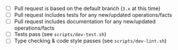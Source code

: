 <!--
    🎉 Thank you for taking the time to contribute to pyinfra! 🎉

    Please provide a short description of the proposed change and here's a handy checklist of things
    to make PRs quicker to review and merge.

    Note that we will not merge new connectors, but instead welcome PRs that link to thid party
    connector packages.
-->

- [ ] Pull request is based on the default branch (`3.x` at this time)
- [ ] Pull request includes tests for any new/updated operations/facts
- [ ] Pull request includes documentation for any new/updated operations/facts
- [ ] Tests pass (see `scripts/dev-test.sh`)
- [ ] Type checking & code style passes (see `scripts/dev-lint.sh`)
